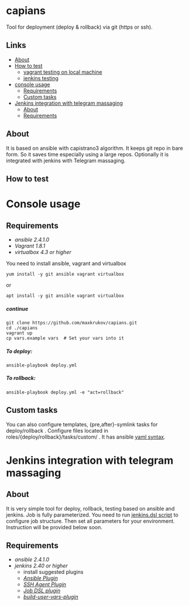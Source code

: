 # capians
Tool for deployment (deploy & rollback) via git (https or ssh).

## **Links**
- [About](https://github.com/maxkrukov/capians/tree/master#about)
- [How to test](https://github.com/maxkrukov/capians/tree/master#how-to-test)
  - [vagrant testing on local machine](https://github.com/maxkrukov/capians/blob/master/README.md#console-usage)
  - [jenkins testing]()
- [console usage](https://github.com/maxkrukov/capians/blob/master/README.md#console-usage)
  - [Requirements](https://github.com/maxkrukov/capians/tree/master#requirements)
  - [Custom tasks](https://github.com/maxkrukov/capians/tree/master#custom-tasks)
- [Jenkins integration with telegram massaging]()  
  - [About](https://github.com/maxkrukov/capians/tree/master#about-1)
  - [Requirements](https://github.com/maxkrukov/capians/tree/master#requirements-1)


## About
It is based on ansible with capistrano3 algorithm.
It keeps git repo in bare form. So it saves time 
especially using a large repos. Optionally it is integrated with jenkins
with Telegram massaging.

## **How to test**

# Console usage

## Requirements
- *ansible 2.4.1.0*
- *Vagrant 1.8.1*
- *virtualbox 4.3 or higher*

You need to install ansible, vagrant and virtualbox
```
yum install -y git ansible vagrant virtualbox
```
or
```
apt install -y git ansible vagrant virtualbox
```
##### continue
```
git clone https://github.com/maxkrukov/capians.git
cd ./capians
vagrant up
cp vars.example vars  # Set your vars into it
```
##### To deploy:
```
ansible-playbook deploy.yml 
```
##### To rollback:
```
ansible-playbook deploy.yml -e "act=rollback"
```
## Custom tasks

You can also configure templates, {pre,after}-symlink tasks for deploy/rollback .
Configure files located in roles/{deploy/rollback}/tasks/custom/ .
It has ansible [yaml syntax](http://docs.ansible.com/ansible/list_of_all_modules.html).




# Jenkins integration with telegram massaging

## About
It is very simple tool for deploy, rollback, testing based on ansible and jenkins. Job is fully parameterized. 
You need to run [jenkins.dsl script](https://github.com/maxkrukov/capians/blob/master/jenkins.dsl) to configure job structure. Then set all parameters for your environment.
Instruction will be provided below soon.


## Requirements
- *ansible 2.4.1.0*
- *jenkins 2.40 or higher*
   - install suggested plugins
   - [*Ansible Plugin*](https://wiki.jenkins-ci.org/display/JENKINS/Ansible+Plugin)
   - [*SSH Agent Plugin*](https://wiki.jenkins-ci.org/display/JENKINS/SSH+Agent+Plugin)
   - [*Job DSL plugin*](https://plugins.jenkins.io/job-dsl)
   - [*build-user-vars-plugin*](https://wiki.jenkins.io/display/JENKINS/Build+User+Vars+Plugin)


